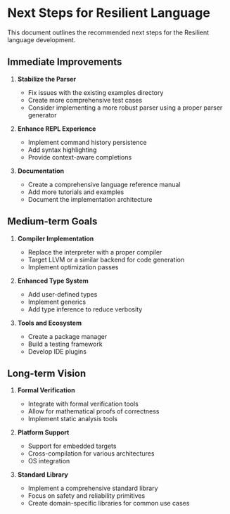 # Next Steps for Resilient Language

This document outlines the recommended next steps for the Resilient language development.

## Immediate Improvements

1. **Stabilize the Parser**
   - Fix issues with the existing examples directory
   - Create more comprehensive test cases
   - Consider implementing a more robust parser using a proper parser generator

2. **Enhance REPL Experience**
   - Implement command history persistence
   - Add syntax highlighting
   - Provide context-aware completions

3. **Documentation**
   - Create a comprehensive language reference manual
   - Add more tutorials and examples
   - Document the implementation architecture

## Medium-term Goals

1. **Compiler Implementation**
   - Replace the interpreter with a proper compiler
   - Target LLVM or a similar backend for code generation
   - Implement optimization passes

2. **Enhanced Type System**
   - Add user-defined types
   - Implement generics
   - Add type inference to reduce verbosity

3. **Tools and Ecosystem**
   - Create a package manager
   - Build a testing framework
   - Develop IDE plugins

## Long-term Vision

1. **Formal Verification**
   - Integrate with formal verification tools
   - Allow for mathematical proofs of correctness
   - Implement static analysis tools

2. **Platform Support**
   - Support for embedded targets
   - Cross-compilation for various architectures
   - OS integration

3. **Standard Library**
   - Implement a comprehensive standard library
   - Focus on safety and reliability primitives
   - Create domain-specific libraries for common use cases
